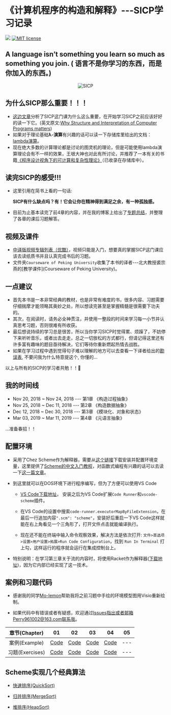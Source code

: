 # 《计算机程序的构造和解释》---SICP学习记录
![](https://img.shields.io/badge/language-Scheme-orange.svg) [![MIT license](https://img.shields.io/dub/l/vibe-d.svg)](https://github.com/Perry961002/Learning-notes-of-SICP/blob/master/LICENSE)

## A language isn’t something you learn so much as something you join. ( 语言不是你学习的东西，而是你加入的东西。)

<p align="center">
  <img src="http://groups.csail.mit.edu/mac/classes/6.001/abelson-sussman-lectures/wizard.jpg" alt="SICP"/>
</p>

## 为什么SICP那么重要！！！

- [这边文章](http://blog.fujiji.com/why-structure-and-interpretation-of-computer-programs-matters/)分析了SICP这门课为什么这么重要，在开始学习SICP之前应该好好的读一下它。(英文原文:[Why Structure and Interpretation of Computer Programs matters](https://www.cs.berkeley.edu/~bh/sicp.html))
- 如果对于理论基础**λ-演算**有兴趣的话可以读一下存储库里给出的文档：[lambda演算](lambda演算.pdf)。
- 现在绝大多数的计算理论都是讨论的图灵机的理论，但是可能使用lambda演算理论会有不一样的效果，王垠大神也对此有所讨论，并推荐了一本有关的书籍[《程序设计视角下的可计算和复杂性理论》](程序视角下的可计算和复杂性理论.pdf)（已收录在存储库中）。

## 读完SICP的感受!!!

- 这里引用在简书上看的一句话:

  **SICP有什么缺点吗？有！它会让你在精神得到满足之余，有一种孤独感。**

- 目前为止基本读完了前4章的内容，并在我的博客上给出了[专题总结](<https://perry96.com/tags/SICP/>)，并整理了各章的课后习题解答。

## 视频及课件

- [中译版视频专辑列表（优酷）](https://v.youku.com/v_show/id_XNTEzMDAyMTU2.html?f=18958522)，视频只能是入门，想要真的掌握SICP这门课应该去读纸质书并且认真完成书后的习题。
- 文件夹`Courseware of Peking University`收集了本书的译者---北大教授裘宗燕的[教学课件](Courseware of Peking University)。

## 一点建议

- 首先本书是一本非常经典的教材，也是非常有难度的书，很多内容、习题需要仔细揣摩才能领略其奥妙之处，所以想读完甚至是掌握精髓是很需要下功夫的。
- 其次，在阅读时，请务必全神贯注，并使用一整段的时间来学习每一小节并认真思考习题，否则很难有所收获。
- 最后想说持续的学习总是很苦，所以当你学习SICP时觉得累、烦躁了，不妨停下来听听音乐，或者出去走走，总之一切放松的方式都行，但请记得这里还有许多富有趣味的题目亟待解决，它们等待你重新燃起热情去战胜。
- 如果在学习过程中遇到觉得句子难以理解的地方可以去查看一下译者给出的[勘误表](http://www.math.pku.edu.cn/teachers/qiuzy/books/sicp/errata.htm), 不要问我为什么特意提这个, 你懂的...

以上与所有的SICP的学习者共勉！！:tada:

## 我的时间线

- Nov 20, 2018 ~ Nov 24, 2018 --- 第1章 《构造过程抽象》
- Nov 25, 2018 ~ Dec 11, 2018 --- 第2章 《构造数据抽象》
- Dec 12, 2018 ~ Dec 30, 2018 --- 第3章 《模块化、对象和状态》
- Mar 03, 2019 ~ Mar 11, 2019 --- 第4章 《元语言抽象》

...准备春招！！

## 配置环境

- 采用了Chez Scheme作为解释器，需要从[这个链接](https://www.scheme.com/download/)下载安装并配置环境变量，这里提供了[Scheme的中文入门教程](https://github.com/DeathKing/yast-cn)，对函数式编程有兴趣的话可以去读一下[这一篇文章](https://github.com/justinyhuang/Functional-Programming-For-The-Rest-of-Us-Cn/tree/master)。

- 到这里就可以在DOS环境下进行程序编写，但为了方便可以使用VS Code
    - [VS Code下载地址](https://code.visualstudio.com/)， 安装之后为VS Code扩展`Code Runner`和`vscode-scheme`插件。

    - 在VS Code的设置中搜索`code-runner.executorMapByFileExtension`，在最后一行追加内容`".scm": "scheme"`，安装好后重启一下VS Code这样就能在右上角看见一个三角形了，打开文件点击就能编译执行。

    - 现在还不能在终端中输入命令观察效果，解决方法是依次打开: `文件>首选项>设置>用户设置>拓展>Run Code Configuration`，找到 `Run In Terminal` 打上勾，这样运行的程序就会运行在集成控制台上。
- 特别说明：在学习第三章关于流的内容时，将使用Racket作为解释器([下载地址](https://download.racket-lang.org/))，因为它内部已经实现了这一技术。

## 案例和习题代码

- 感谢我的同学[Mo-lemon](https://github.com/Mo-lemon)帮助我将之前习题中手绘的环境模型图用Visio重新绘制。

- 如果代码中有错误或者有疑惑，欢迎通过[Issues](https://github.com/Perry961002/Learning-notes-of-SICP/issues)指出或者邮箱Perry961002@163.com联系我。

| 章节(Chapter) |  01  |  02  |  03  |  04  |  05  |
|:-------------:|:----:|:----:|:----:|:----:|:----:|
| 案例(Example) | [Code](Chap1/example) |  [Code](Chap2/example) | [Code](Chap3/example) | [Code](Chap4/example) | --- |
| 习题(Exercises) | [Code](/Chap1/exercise)  | [Code](Chap2/exercise) | [Code](Chap3/exercise) | [Code](Chap4/exercise) | --- |

## Scheme实现几个经典算法

- [快速排序(QuickSort)](little%20practice/quicksort.md)

- [归并排序(MergeSort)](little%20practice/merge-sort.md)

- [堆排序(HeapSort)](little%20practice/HeapSort.md)